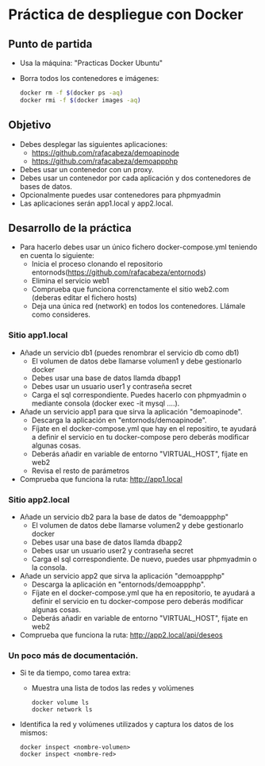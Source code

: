 # Práctica de despliegue con Docker

## Punto de partida

- Usa la máquina: "Practicas Docker Ubuntu"
- Borra todos los contenedores e imágenes:

  ```bash
  docker rm -f $(docker ps -aq)
  docker rmi -f $(docker images -aq)
  ```

## Objetivo

- Debes desplegar las siguientes aplicaciones:
  - https://github.com/rafacabeza/demoapinode
  - https://github.com/rafacabeza/demoappphp
- Debes usar un contenedor con un proxy.
- Debes usar un contenedor por cada aplicación y dos contenedores de bases de datos.
- Opcionalmente puedes usar contenedores para phpmyadmin
- Las aplicaciones serán app1.local y app2.local.

## Desarrollo de la práctica

- Para hacerlo debes usar un único fichero docker-compose.yml teniendo en cuenta lo siguiente:
  - Inicia el proceso clonando el repositorio entornods(https://github.com/rafacabeza/entornods)
  - Elimina el servicio web1
  - Comprueba que funciona correnctamente el sitio web2.com (deberas editar el fichero hosts)
  - Deja una única red (network) en todos los contenedores. Llámale como consideres.

### Sitio app1.local

- Añade un servicio db1 (puedes renombrar el servicio db como db1)
  - El volumen de datos debe llamarse volumen1 y debe gestionarlo docker
  - Debes usar una base de datos llamda dbapp1 
  - Debes usar un usuario user1 y contraseña secret
  - Carga el sql correspondiente. Puedes hacerlo con phpmyadmin o mediante consola (docker exec -it <contenedor> mysql ....).
- Añade un servicio app1 para que sirva la aplicación "demoapinode". 
  - Descarga la aplicación en "entornods/demoapinode".
  - Fíjate en el docker-compose.yml que hay en el repositiro, te ayudará a definir el servicio en tu docker-compose pero deberás modificar algunas cosas.
  - Deberás añadir en variable de entorno "VIRTUAL_HOST", fíjate en web2
  - Revisa el resto de parámetros
- Comprueba que funciona la ruta: http://app1.local

### Sitio app2.local

- Añade un servicio db2 para la base de datos de "demoappphp"
  - El volumen de datos debe llamarse volumen2 y debe gestionarlo docker
  - Debes usar una base de datos llamda dbapp2 
  - Debes usar un usuario user2 y contraseña secret
  - Carga el sql correspondiente. De nuevo, puedes usar phpmyadmin o la consola.
- Añade un servicio app2 que sirva la aplicación "demoappphp"
  - Descarga la aplicación en "entornods/demoappphp".
  - Fíjate en el docker-compose.yml que ha en repositorio, te ayudará a definir el servicio en tu docker-compose pero deberás modificar algunas cosas.
  - Deberás añadir en variable de entorno "VIRTUAL_HOST", fíjate en web2
- Comprueba que funciona la ruta: http://app2.local/api/deseos

### Un poco más de documentación. 

- Si te da tiempo, como tarea extra:
  - Muestra una lista de todos las redes y volúmenes  

    ```
    docker volume ls
    docker network ls
    ```

- Identifica la red y volúmenes utilizados y captura los datos de los mismos:

    ```
    docker inspect <nombre-volumen>
    docker inspect <nombre-red>
    ```
